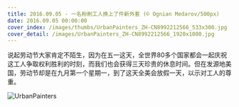 ```yaml
---
title: 2016.09.05 - 一名粉刷工人换上了件新外套 (© Ognian Medarov/500px)
date: 2016.09.05 00:00:00
cover_index: /images/thumbs/UrbanPainters_ZH-CN8992212566_533x300.jpg
cover_detail: /images/UrbanPainters_ZH-CN8992212566_1920x1080.jpg
---
```


说起劳动节大家肯定不陌生，因为在五一这天，全世界80多个国家都会一起庆祝这工人争取权利胜利的时刻，而我们也会获得三天珍贵的休息时间。但在发源地美国，劳动节却是在九月第一个星期一，到了这天全美会放假一天，以示对工人的尊重。

![UrbanPainters](/images/UrbanPainters_ZH-CN8992212566_1920x1080.jpg)
